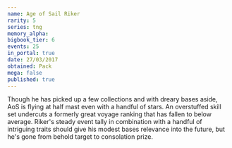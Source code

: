 ```yaml
---
name: Age of Sail Riker
rarity: 5
series: tng
memory_alpha:
bigbook_tier: 6
events: 25
in_portal: true
date: 27/03/2017
obtained: Pack
mega: false
published: true
---
```


Though he has picked up a few collections and with dreary bases aside, AoS is flying at half mast even with a handful of stars. An overstuffed skill set undercuts a formerly great voyage ranking that has fallen to below average. Riker's steady event tally in combination with a handful of intriguing traits should give his modest bases relevance into the future, but he's gone from behold target to consolation prize.
